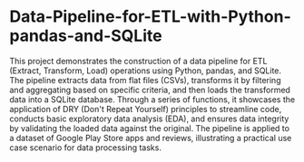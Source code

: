 # Data-Pipeline-for-ETL-with-Python-pandas-and-SQLite
This project demonstrates the construction of a data pipeline for ETL (Extract, Transform, Load) operations using Python, pandas, and SQLite.
The pipeline extracts data from flat files (CSVs), transforms it by filtering and aggregating based on specific criteria, and then loads the transformed data into a SQLite database. Through a series of functions, it showcases the application of DRY (Don't Repeat Yourself) principles to streamline code, conducts basic exploratory data analysis (EDA), and ensures data integrity by validating the loaded data against the original. The pipeline is applied to a dataset of Google Play Store apps and reviews, illustrating a practical use case scenario for data processing tasks.
